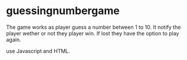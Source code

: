 # guessingnumbergame

The game works as player guess a number between 1 to 10. It notify the player wether or not they player win. If lost they have the option to play again. 

use Javascript and HTML.
